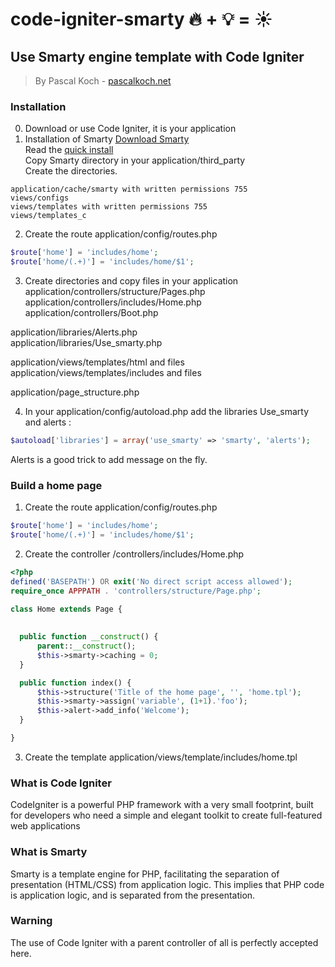 # code-igniter-smarty  :fire: +  :bulb: = :sunny:

## Use Smarty engine template with Code Igniter
> By Pascal Koch - <a href="pascalkoch.net">pascalkoch.net</a>

### Installation
0. Download or use Code Igniter, it is your application 
1. Installation of Smarty
  <a href="http://www.smarty.net/download" target="_blank">Download Smarty</a><br/>
  Read the <a href="http://www.smarty.net/quick_install"  target="_blank">quick install</a><br/>
  Copy Smarty directory in your application/third_party<br/>
  Create the directories.<br/>
  ```
  application/cache/smarty with written permissions 755
  views/configs
  views/templates with written permissions 755
  views/templates_c
  ```

2. Create the route  application/config/routes.php
  ```php
  $route['home'] = 'includes/home';
  $route['home/(.+)'] = 'includes/home/$1';
  ```
3. Create directories and copy files in your application<br/>
  application/controllers/structure/Pages.php<br/>
  application/controllers/includes/Home.php<br/>
  application/controllers/Boot.php<br/>
  
  application/libraries/Alerts.php<br/>
  application/libraries/Use_smarty.php<br/>
  
  application/views/templates/html and files<br/>
  application/views/templates/includes and files<br/>
  
  application/page_structure.php<br/>
  
4. In your application/config/autoload.php add the libraries Use_smarty and alerts :
  ```php
  $autoload['libraries'] = array('use_smarty' => 'smarty', 'alerts');
  ```
  Alerts is a good trick to add message on the fly.

### Build a home page
1. Create the route  application/config/routes.php
  ```php
  $route['home'] = 'includes/home';
  $route['home/(.+)'] = 'includes/home/$1';
  ```
2. Create the controller /controllers/includes/Home.php<br/>
  ```php
  <?php
  defined('BASEPATH') OR exit('No direct script access allowed');
  require_once APPPATH . 'controllers/structure/Page.php';

  class Home extends Page {
    
    
    public function __construct() {
        parent::__construct();
        $this->smarty->caching = 0;
    }

    public function index() {
        $this->structure('Title of the home page', '', 'home.tpl');
        $this->smarty->assign('variable', (1+1).'foo');
        $this->alert->add_info('Welcome');
    }

  }
  ```
3. Create the template application/views/template/includes/home.tpl

### What is Code Igniter 
  CodeIgniter is a powerful PHP framework with a very small footprint, built for developers who need a simple and elegant   toolkit to create full-featured web applications

### What is Smarty
  Smarty is a template engine for PHP, facilitating the separation of presentation (HTML/CSS) from application logic. This implies that PHP code is application logic, and is separated from the presentation. 


### Warning
  The use of Code Igniter with a parent controller of all is perfectly accepted here.<br/>

